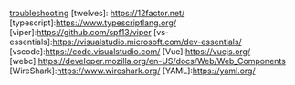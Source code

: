
[aks]:https://azure.microsoft.com/en-us/services/kubernetes-service/
[Angular]:https://angular.io/
[api-first]:https://swagger.io/resources/articles/adopting-an-api-first-approach/
[axios]:https://axios-http.com/
[azure pipelines]:https://docs.microsoft.com/en-us/azure/devops/pipelines/get-started/what-is-azure-pipelines?view=azure-devops
[azure-devops]:https://azure.microsoft.com/en-us/services/devops/
[azure-portal]:https://portal.azure.com
[bit]:https://bit.dev/
[bitbucket]:[https://bitbucket.org/]
[chocolatey]:https://chocolatey.org/
[common-cluster]:https://wac-2023.westeurope.cloudapp.azure.com/ui/
[containers]:https://www.ibm.com/cloud/learn/containerization
[cors]:https://developer.mozilla.org/en-US/docs/Web/HTTP/CORS
[cURL]:https://curl.haxx.se/
[custom-elements]:https://developer.mozilla.org/en-US/docs/Web/Web_Components/Using_custom_elements
[devcontainers cli]:https://github.com/devcontainers/cli
[Development Containers]:https://containers.dev/
[docker-containers]:https://www.docker.com/resources/what-container
[docker-desktop]:https://www.docker.com/products/docker-desktop
[docker-hub]:https://hub.docker.com/
[flux]:https://fluxcd.io/
[gin]:https://gin-gonic.com/docs/
[git]:https://git-scm.com/
[github]:[https://github.com/]
[gitlab]:[https://about.gitlab.com/]
[gitops-class]:https://github.com/SevcikMichal/WACAppsRepo
[gitops]:https://www.gitops.tech/
[Go]:https://go.dev/
[helm]:https://helm.sh/
[Inversify]:https://github.com/inversify/InversifyJS
[jest]:https://jestjs.io/
[jquery]:https://jquery.com/
[jsx]:https://reactjs.org/docs/introducing-jsx.html
[k8s-api]:https://kubernetes.io/docs/concepts/overview/kubernetes-api/
[k8s-controller]:https://kubernetes.io/docs/concepts/architecture/controller/
[k8s-crd]:https://kubernetes.io/docs/concepts/extend-kubernetes/api-extension/custom-resources/
[kubernetes]:https://kubernetes.io/
[kustomize]:https://kustomize.io/
[lens]:https://k8slens.dev/
[Lit]:https://lit.dev/
[material design]:https://material.io/
[md-webc]:https://github.com/material-components/material-web
[micro-fe]:https://martinfowler.com/articles/micro-frontends.html
[mongodb]:https://www.mongodb.com/
[mongoexpress]:https://github.com/mongo-express/mongo-express
[nginx]:https://www.nginx.com/
[nodejs]:https://nodejs.org/en/
[npmjs.com]:https://www.npmjs.com/
[openapi generator online]:http://api.openapi-generator.tech/index.html
[openapi-generator]:https://openapi-generator.tech/
[openapi]:https://www.openapis.org/about
[Postman]:https://www.getpostman.com/
[powershell]:https://docs.microsoft.com/en-us/powershell/
[promise]:https://developer.mozilla.org/en-US/docs/Web/JavaScript/Reference/Global_Objects/Promise
[rancher-desktop]:https://rancherdesktop.io/
[React]:https://reactjs.org/ 
[Redux]:https://redux.js.org/
[REST Client]:https://marketplace.visualstudio.com/items?itemName=humao.rest-client
[shadow-dom]:https://developer.mozilla.org/en-US/docs/Web/Web_Components/Using_shadow_DOM
[shsdc]: https://www.siemens-healthineers.com/sk/development-center
[single-spa]:https://single-spa.js.org/
[stencil]:https://stenciljs.com/
[swagger hub]:https://app.swaggerhub.com/home
[swagger]:https://swagger.io/docs/specification/about/
[tdd]:https://en.wikipedia.org/wiki/Test-driven_development
[troubleshooting](/dojo/99.Problems-Resolutions/000-README.md)
[twelves]: https://12factor.net/ 
[typescript]:https://www.typescriptlang.org/
[viper]:https://github.com/spf13/viper
[vs-essentials]:https://visualstudio.microsoft.com/dev-essentials/
[vscode]:https://code.visualstudio.com/
[Vue]:https://vuejs.org/
[webc]:https://developer.mozilla.org/en-US/docs/Web/Web_Components
[WireShark]:https://www.wireshark.org/
[YAML]:https://yaml.org/
